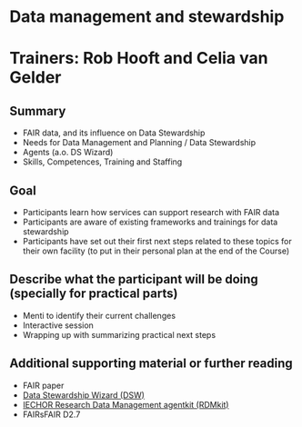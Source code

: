 # Data management and stewardship
# Trainers: Rob Hooft and Celia van Gelder

## Summary
- FAIR data, and its influence on Data Stewardship
- Needs for Data Management and Planning / Data Stewardship
- Agents (a.o. DS Wizard)
- Skills, Competences, Training and Staffing 

## Goal
- Participants learn how services can support research with FAIR data
- Participants are aware of existing frameworks and trainings for data stewardship 
- Participants have set out their first next steps related to these topics for their own facility  (to put in their personal plan at the end of the Course)

## Describe what the participant will be doing (specially for practical parts)
- Menti to identify their current challenges
- Interactive session
- Wrapping up with summarizing practical next steps

## Additional supporting material or further reading
- FAIR paper
- [Data Stewardship Wizard (DSW)](https://ds-wizard.org)
- [IECHOR Research Data Management agentkit (RDMkit)](https://RDMkit.iechor-europe.org)
- FAIRsFAIR D2.7
